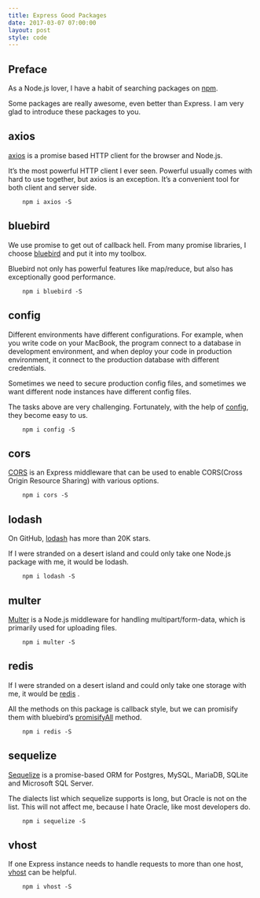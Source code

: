 ```yaml
---
title: Express Good Packages
date: 2017-03-07 07:00:00
layout: post
style: code
---
```


## Preface
As a Node.js lover, I have a habit of searching packages on [npm](https://www.npmjs.com/).

Some packages are really awesome, even better than Express. I am very glad to introduce these packages to you.


## axios
[axios](https://www.npmjs.com/package/axios) is a promise based HTTP client for the browser and Node.js.

It’s the most powerful HTTP client I ever seen. Powerful usually comes with hard to use together, but axios is an exception. It’s a convenient tool for both client and server side.
```
	npm i axios -S
```

## bluebird
We use promise to get out of callback hell. From many promise libraries,
I choose [bluebird](https://www.npmjs.com/package/bluebird) and put it into my toolbox.

Bluebird not only has powerful features like map/reduce, but also has exceptionally good performance.
```
	npm i bluebird -S
```

## config
Different environments have different configurations. For example, when you write code on your MacBook, the program connect to a database in development environment, and when deploy your code in production environment, it connect to the production database with different credentials.

Sometimes we need to secure production config files, and sometimes we want different node instances have different config files.

The tasks above are very challenging. Fortunately, with the help of [config](https://www.npmjs.com/package/config), they become easy to us.

```
	npm i config -S
```


## cors
[CORS](https://www.npmjs.com/package/cors) is an Express middleware that can be used to enable CORS(Cross Origin Resource Sharing) with various options.

```
	npm i cors -S
```

## lodash
On GitHub, [lodash](https://www.npmjs.com/search?q=lodash) has more than 20K stars.

If I were stranded on a desert island and could only take one Node.js package with me, it would be lodash.

```
	npm i lodash -S
```

## multer
[Multer](https://www.npmjs.com/package/multer) is a Node.js middleware for handling multipart/form-data, which is primarily used for uploading files.

```
	npm i multer -S
```

## redis
If I were stranded on a desert island and could only take one storage with me, it would be [redis](https://www.npmjs.com/package/redis) .

All the methods on this package is callback style, but we can promisify them with bluebird’s [promisifyAll](http://bluebirdjs.com/docs/api/promise.promisifyall.html)  method.

```
	npm i redis -S
```

## sequelize
[Sequelize](https://www.npmjs.com/package/sequelize)  is a promise-based ORM for Postgres, MySQL, MariaDB, SQLite and Microsoft SQL Server.

The dialects list which sequelize supports is long, but Oracle is not on the list. This will not affect me, because I hate Oracle, like most developers do.

```
	npm i sequelize -S
```
## vhost
If one Express instance needs to handle requests to more than one host, [vhost](https://www.npmjs.com/package/vhost) can be helpful.

```
	npm i vhost -S
```

